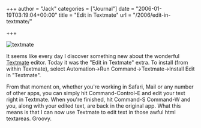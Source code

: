 +++
author = "Jack"
categories = ["Journal"]
date = "2006-01-19T03:19:04+00:00"
title = "Edit in Textmate"
url = "/2006/edit-in-textmate/"

+++

![textmate](/files/textmate.jpg) 

It seems like every day I discover something new about the wonderful [Textmate](<http://www.macromates.com>) editor. Today it was the "Edit in Textmate" extra. To install (from within Textmate), select Automation->Run Command->Textmate->Install Edit in "Textmate". 

From that moment on, whether you're working in Safari, Mail or any number of other apps, you can simply hit Command-Control-E and edit your text right in Textmate. When you're finished, hit Command-S Command-W and you, along with your edited text, are back in the original app. What this means is that I can now use Textmate to edit text in those awful html textareas. Groovy.
